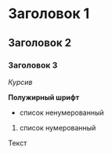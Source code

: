 # Заголовок 1
## Заголовок 2
### Заголовок 3
*Курсив*

**Полужирный шрифт**

* список ненумерованный

1. список нумерованный

Текст